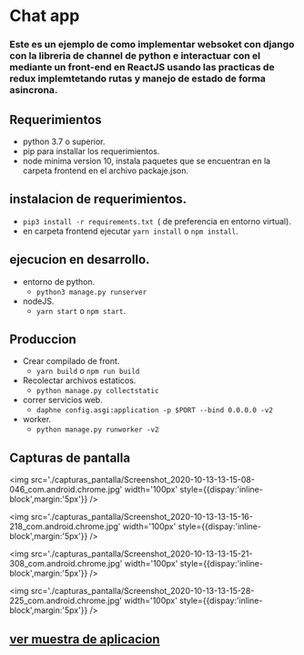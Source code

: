 # Chat app

### Este es un ejemplo de como implementar websoket con django con la libreria de channel de python e interactuar con el mediante un front-end en ReactJS usando las practicas de redux implemtetando rutas y manejo de estado de forma asincrona.

## Requerimientos
- python 3.7 o superior.
- pip para installar los requerimientos.
- node minima version 10, instala paquetes que se encuentran en la carpeta frontend en el archivo packaje.json.

## instalacion de requerimientos.
- ```pip3 install -r requirements.txt ```( de preferencia en entorno virtual).
- en carpeta frontend ejecutar ```yarn install``` o ```npm install```.

## ejecucion en desarrollo.
- entorno de python.
    - ```python3 manage.py runserver```
- nodeJS.
    - ```yarn start``` o ```npm start```.

## Produccion
- Crear compilado de front.
    - ```yarn build``` o ```npm run build```
- Recolectar archivos estaticos.
    - ```python manage.py collectstatic```
- correr servicios web.
    - ```daphne config.asgi:application -p $PORT --bind 0.0.0.0 -v2```
- worker.
    - ```python manage.py runworker -v2```

## Capturas de pantalla 

<div style={{dispay:'inline-block',margin:'auto'}}>

<img src='./capturas_pantalla/Screenshot_2020-10-13-13-15-08-046_com.android.chrome.jpg' width='100px'  style={{dispay:'inline-block',margin:'5px'}} />

<img src='./capturas_pantalla/Screenshot_2020-10-13-13-15-16-218_com.android.chrome.jpg' width='100px'  style={{dispay:'inline-block',margin:'5px'}} />

<img src='./capturas_pantalla/Screenshot_2020-10-13-13-15-21-308_com.android.chrome.jpg' width='100px' style={{dispay:'inline-block',margin:'5px'}}  />

<img src='./capturas_pantalla/Screenshot_2020-10-13-13-15-28-225_com.android.chrome.jpg' width='100px' style={{dispay:'inline-block',margin:'5px'}} />

</div>

## [ver muestra de aplicacion ](https://chatbasico06.herokuapp.com/)
